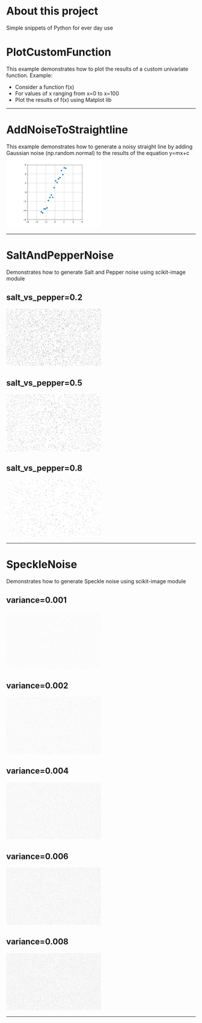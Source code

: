 
# About this project
Simple snippets of Python for ever day use
        
# PlotCustomFunction
This example demonstrates how to plot the results of a custom univariate function.  Example:
- Consider a function f(x)
- For values of x ranging from x=0 to x=100
- Plot the results of f(x) using Matplot lib
---
# AddNoiseToStraightline
This example demonstrates how to generate a noisy straight line by adding Gaussian noise (np.random.normal) to the results of the equation y=mx+c
<img src="./SimpleSnippets/images/AddNoiseToStraightLine.png"  width="50%" height="50%"/>
            
---

# SaltAndPepperNoise
Demonstrates how to generate Salt and Pepper noise using scikit-image module

## salt_vs_pepper=0.2
<img src="SimpleSnippets/images/SaltPepper.2.png"  width="50%" height="50%"/>

## salt_vs_pepper=0.5
<img src="SimpleSnippets/images/SaltPepper.5.png"  width="50%" height="50%"/>

## salt_vs_pepper=0.8
<img src="./SimpleSnippets/images/SaltPepper.8.png" width="50%" height="50%" />

---
# SpeckleNoise
Demonstrates how to generate Speckle noise using scikit-image module

## variance=0.001
<img src="SimpleSnippets/images/Speckle0.001.png"  width="50%" height="50%"/>

## variance=0.002
<img src="SimpleSnippets/images/Speckle0.002.png"  width="50%" height="50%"/>

## variance=0.004
<img src="SimpleSnippets/images/Speckle0.004.png"  width="50%" height="50%"/>

## variance=0.006
<img src="SimpleSnippets/images/Speckle0.006.png"  width="50%" height="50%"/>

## variance=0.008
<img src="SimpleSnippets/images/Speckle0.008.png"  width="50%" height="50%"/>

---
